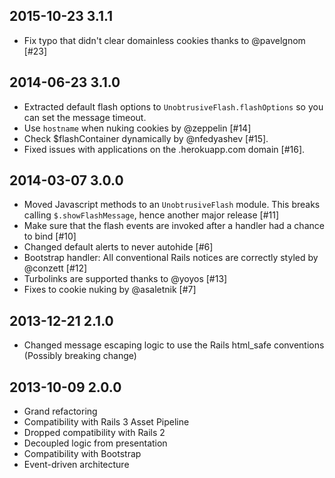 ## 2015-10-23 3.1.1

* Fix typo that didn't clear domainless cookies thanks to @pavelgnom [#23]

## 2014-06-23 3.1.0

* Extracted default flash options to `UnobtrusiveFlash.flashOptions` so you can set the message timeout.
* Use `hostname` when nuking cookies by @zeppelin [#14]
* Check $flashContainer dynamically by @nfedyashev [#15].
* Fixed issues with applications on the .herokuapp.com domain [#16].

## 2014-03-07 3.0.0

* Moved Javascript methods to an `UnobtrusiveFlash` module. This breaks calling `$.showFlashMessage`, hence another major release [#11]
* Make sure that the flash events are invoked after a handler had a chance to bind [#10]
* Changed default alerts to never autohide [#6]
* Bootstrap handler: All conventional Rails notices are correctly styled by @conzett [#12]
* Turbolinks are supported thanks to @yoyos [#13]
* Fixes to cookie nuking by @asaletnik [#7]

## 2013-12-21 2.1.0

* Changed message escaping logic to use the Rails html_safe conventions (Possibly breaking change)

## 2013-10-09 2.0.0

* Grand refactoring
* Compatibility with Rails 3 Asset Pipeline
* Dropped compatibility with Rails 2
* Decoupled logic from presentation
* Compatibility with Bootstrap
* Event-driven architecture
